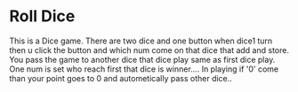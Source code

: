 # Roll Dice

 This is a Dice game. There are two dice and one button when dice1 turn then u click the button and which num come on that dice that add and store. You pass the game to another dice that dice play same as first dice play. One num is set who reach first that dice is winner.... In playing if '0' come than your point goes to 0 and autometically pass other dice..